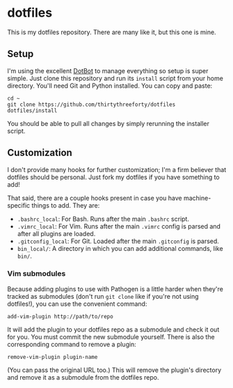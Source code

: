 # dotfiles

This is my dotfiles repository.
There are many like it, but this one is mine.

## Setup

I'm using the excellent [DotBot](https://github.com/anishathalye/dotbot) to manage everything so setup is super simple.
Just clone this repository and run its `install` script from your home directory.
You'll need Git and Python installed.
You can copy and paste:

    cd ~
    git clone https://github.com/thirtythreeforty/dotfiles
    dotfiles/install

You should be able to pull all changes by simply rerunning the installer script.

## Customization

I don't provide many hooks for further customization; I'm a firm believer that dotfiles should be personal.
Just fork my dotfiles if you have something to add!

That said, there are a couple hooks present in case you have machine-specific things to add.  They are:

 - `.bashrc_local`: For Bash.  Runs after the main `.bashrc` script.
 - `.vimrc_local`: For Vim.  Runs after the main `.vimrc` config is parsed and after all plugins are loaded.
 - `.gitconfig_local`: For Git.  Loaded after the main `.gitconfig` is parsed.
 - `bin_local/`: A directory in which you can add additional commands, like `bin/`.

### Vim submodules

Because adding plugins to use with Pathogen is a little harder when they're tracked as submodules (don't run `git clone` like if you're not using dotfiles!), you can use the convenient command:

    add-vim-plugin http://path/to/repo

It will add the plugin to your dotfiles repo as a submodule and check it out for you.
You must commit the new submodule yourself.
There is also the corresponding command to remove a plugin:

    remove-vim-plugin plugin-name

(You can pass the original URL too.)
This will remove the plugin's directory and remove it as a submodule from the dotfiles repo.
